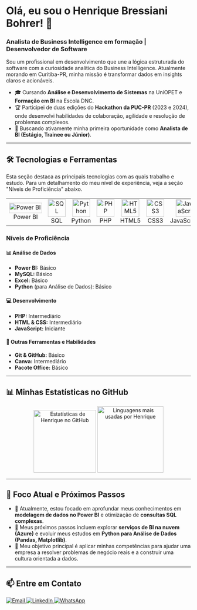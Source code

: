 # Olá, eu sou o Henrique Bressiani Bohrer! 👋
### Analista de Business Intelligence em formação | Desenvolvedor de Software

Sou um profissional em desenvolvimento que une a lógica estruturada do software com a curiosidade analítica do Business Intelligence. Atualmente morando em Curitiba-PR, minha missão é transformar dados em insights claros e acionáveis.

* 🎓 Cursando **Análise e Desenvolvimento de Sistemas** na UniOPET e **Formação em BI** na Escola DNC.
* 🏆 Participei de duas edições do **Hackathon da PUC-PR** (2023 e 2024), onde desenvolvi habilidades de colaboração, agilidade e resolução de problemas complexos.
* 🚀 Buscando ativamente minha primeira oportunidade como **Analista de BI (Estágio, Trainee ou Júnior)**.

---

## 🛠️ Tecnologias e Ferramentas

Esta seção destaca as principais tecnologias com as quais trabalho e estudo. Para um detalhamento do meu nível de experiência, veja a seção "Níveis de Proficiência" abaixo.

<table>
  <tr>
    <td align="center" width="96">
      <a href="#-níveis-de-proficiência">
        <img src="https://img.shields.io/badge/Power%20BI-F2C811?style=for-the-badge&logo=powerbi&logoColor=black" width="90" height="28" alt="Power BI" />
      </a>
      <br>Power BI
    </td>
    <td align="center" width="96">
      <a href="#-níveis-de-proficiência">
        <img src="https://cdn.jsdelivr.net/gh/devicons/devicon/icons/mysql/mysql-original-wordmark.svg" width="48" height="48" alt="SQL" />
      </a>
      <br>SQL
    </td>
    <td align="center" width="96">
      <a href="#-níveis-de-proficiência">
        <img src="https://cdn.jsdelivr.net/gh/devicons/devicon/icons/python/python-original.svg" width="48" height="48" alt="Python" />
      </a>
      <br>Python
    </td>
    <td align="center" width="96">
      <a href="#-níveis-de-proficiência">
        <img src="https://cdn.jsdelivr.net/gh/devicons/devicon/icons/php/php-original.svg" width="48" height="48" alt="PHP" />
      </a>
      <br>PHP
    </td>
    <td align="center" width="96">
      <a href="#-níveis-de-proficiência">
        <img src="https://cdn.jsdelivr.net/gh/devicons/devicon/icons/html5/html5-original.svg" width="48" height="48" alt="HTML5" />
      </a>
      <br>HTML5
    </td>
     <td align="center" width="96">
      <a href="#-níveis-de-proficiência">
        <img src="https://cdn.jsdelivr.net/gh/devicons/devicon/icons/css3/css3-original.svg" width="48" height="48" alt="CSS3" />
      </a>
      <br>CSS3
    </td>
    <td align="center" width="96">
      <a href="#-níveis-de-proficiência">
        <img src="https://cdn.jsdelivr.net/gh/devicons/devicon/icons/javascript/javascript-original.svg" width="48" height="48" alt="JavaScript" />
      </a>
      <br>JavaScript
    </td>
    <td align="center" width="96">
      <a href="#-níveis-de-proficiência">
        <img src="https://cdn.jsdelivr.net/gh/devicons/devicon/icons/git/git-original.svg" width="48" height="48" alt="Git" />
      </a>
      <br>Git
    </td>
  </tr>
</table>

### Níveis de Proficiência

#### 📊 Análise de Dados
- **Power BI:** Básico
- **MySQL:** Básico
- **Excel:** Básico
- **Python** (para Análise de Dados): Básico

#### 💻 Desenvolvimento
- **PHP:** Intermediário
- **HTML & CSS:** Intermediário
- **JavaScript:** Iniciante

#### 🎨 Outras Ferramentas e Habilidades
- **Git & GitHub:** Básico
- **Canva:** Intermediário
- **Pacote Office:** Básico

---

## 📊 Minhas Estatísticas no GitHub

<div align="center">
  <img height="170em" src="https://github-readme-stats.vercel.app/api?username=henrique-bohrer&show_icons=true&theme=tokyonight&hide_border=true&hide_rank=true" alt="Estatísticas de Henrique no GitHub" />
  <img height="180em" src="https://github-readme-stats.vercel.app/api/top-langs/?username=henrique-bohrer&layout=compact&langs_count=8&theme=tokyonight&hide_border=true" alt="Linguagens mais usadas por Henrique" />
</div>

---

## 🚀 Foco Atual e Próximos Passos

* 🔭 Atualmente, estou focado em aprofundar meus conhecimentos em **modelagem de dados no Power BI** e otimização de **consultas SQL complexas**.
* 🌱 Meus próximos passos incluem explorar **serviços de BI na nuvem (Azure)** e evoluir meus estudos em **Python para Análise de Dados (Pandas, Matplotlib)**.
* 🎯 Meu objetivo principal é aplicar minhas competências para ajudar uma empresa a resolver problemas de negócio reais e a construir uma cultura orientada a dados.

---

## 📫 Entre em Contato

<p align="left">
  <a href="mailto:henrique300415@gmail.com" target="_blank">
    <img src="https://img.shields.io/badge/Email-D14836?style=for-the-badge&logo=gmail&logoColor=white" alt="Email" />
  </a>
  <a href="https://www.linkedin.com/in/henrique-bressiani-bohrer-9457a5207/" target="_blank">
    <img src="https://img.shields.io/badge/LinkedIn-0077B5?style=for-the-badge&logo=linkedin&logoColor=white" alt="LinkedIn" />
  </a>
  <a href="https://wa.me/5549984287347" target="_blank">
    <img src="https://img.shields.io/badge/WhatsApp-25D366?style=for-the-badge&logo=whatsapp&logoColor=white" alt="WhatsApp" />
  </a>
</p>
